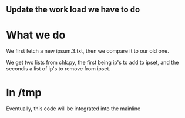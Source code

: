 ## Update the work load we have to do

# What we do

We first fetch a new ipsum.3.txt, then we compare it to our old one.

We get two lists from chk.py, the first being ip's to add to ipset,
and the secondis a list of ip's to remove from ipset.

# In /tmp

Eventually, this code will be integrated into the mainline
